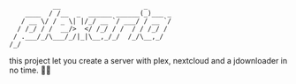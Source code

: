 ```
           __                     _      
    ____  / /__  _  ______ ______(_)___ _
   / __ \/ / _ \| |/_/ __ `/ ___/ / __ `/
  / /_/ / /  __/>  </ /_/ / /  / / /_/ / 
 / .___/_/\___/_/|_|\__,_/_/  /_/\__,_/  
/_/                                      
```
this project let you create a server with plex, nextcloud and a jdownloader in no time. 🏴‍☠️
